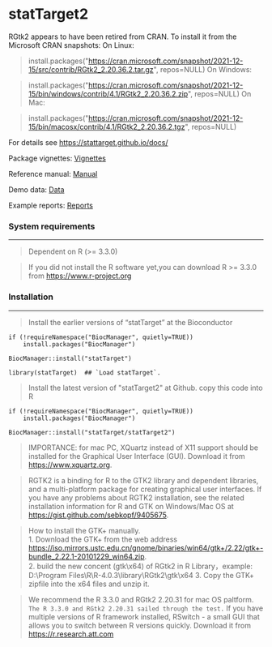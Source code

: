 # statTarget2


RGtk2 appears to have been retired from CRAN. To install it from the Microsoft CRAN snapshots:
On Linux:

> install.packages("https://cran.microsoft.com/snapshot/2021-12-15/src/contrib/RGtk2_2.20.36.2.tar.gz", repos=NULL)
On Windows:

> install.packages("https://cran.microsoft.com/snapshot/2021-12-15/bin/windows/contrib/4.1/RGtk2_2.20.36.2.zip", repos=NULL)
On Mac:

> install.packages("https://cran.microsoft.com/snapshot/2021-12-15/bin/macosx/contrib/4.1/RGtk2_2.20.36.2.tgz", repos=NULL)



For details see https://stattarget.github.io/docs/


Package vignettes: [Vignettes](https://stattarget.github.io/docs/my-new-doc/) 


Reference manual: [Manual](https://github.com/13479776/Picture/blob/master/statTarget-manual.pdf)


Demo data: [Data](https://stattarget.github.io/docs/demo/)


Example reports: [Reports](https://stattarget.github.io/docs/demo/)


### System requirements
--------------------------------------------------------------------

> Dependent on R (>= 3.3.0)

> If you did not install the R software yet,you can download R >= 3.3.0  from https://www.r-project.org


### Installation
--------------------------------------------------------------------
     
> Install the earlier versions of “statTarget” at the Bioconductor

    if (!requireNamespace("BiocManager", quietly=TRUE))
        install.packages("BiocManager")

    BiocManager::install("statTarget")

    library(statTarget)  ## `Load statTarget`. 
    
    
> Install the latest version of "statTarget2" at Github. copy this code into R
    
    if (!requireNamespace("BiocManager", quietly=TRUE))
        install.packages("BiocManager")

    BiocManager::install("statTarget/statTarget2")


    
> IMPORTANCE: for mac PC,  XQuartz instead of X11 support should be installed for the Graphical User Interface (GUI). Download it from https://www.xquartz.org. 


> RGTK2 is a binding for R to the GTK2 library and dependent libraries, and a multi-platform package for creating graphical user interfaces. If you have any problems about RGTK2 installation, see the related installation information for R and GTK on Windows/Mac OS at https://gist.github.com/sebkopf/9405675. 


> How to install the GTK+ manually.  
      1. Download the GTK+ from  the web address https://iso.mirrors.ustc.edu.cn/gnome/binaries/win64/gtk+/2.22/gtk+-bundle_2.22.1-20101229_win64.zip.  
      2. build the new concent (gtk\x64) of RGtk2 in R Library，example:   D:\Program Files\R\R-4.0.3\library\RGtk2\gtk\x64
      3. Copy the GTK+ zipfile into the x64 files and unzip it. 
      

> We recommend the R 3.3.0 and RGtk2 2.20.31 for mac OS paltform. `The R 3.3.0 and RGtk2 2.20.31 sailed through the test.` If you have multiple versions of R framework installed, RSwitch  - a small GUI that allows you to switch between R versions quickly. Download it from https://r.research.att.com
